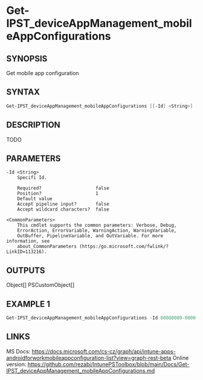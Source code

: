 ﻿# Get-IPST_deviceAppManagement_mobileAppConfigurations

## SYNOPSIS 
Get mobile app configuration

## SYNTAX
```Powershell
Get-IPST_deviceAppManagement_mobileAppConfigurations [[-Id] <String>] [<CommonParameters>]
```
## DESCRIPTION
TODO
## PARAMETERS

    -Id <String>
        Specifi Id.
        
        Required?                    false
        Position?                    1
        Default value                
        Accept pipeline input?       false
        Accept wildcard characters?  false
        
    <CommonParameters>
        This cmdlet supports the common parameters: Verbose, Debug,
        ErrorAction, ErrorVariable, WarningAction, WarningVariable,
        OutBuffer, PipelineVariable, and OutVariable. For more information, see 
        about_CommonParameters (https:/go.microsoft.com/fwlink/?LinkID=113216). 
    




## OUTPUTS
Object[]
PSCustomObject[]
## EXAMPLE 1
```Powershell
Get-IPST_deviceAppManagement_mobileAppConfigurations -Id 00000000-0000-0000-0000-000000000000
```
## LINKS 
MS Docs: https://docs.microsoft.com/cs-cz/graph/api/intune-apps-androidforworkmobileappconfiguration-list?view=graph-rest-beta
Online version: https://github.com/rezabj/IntunePSToolbox/blob/main/Docs/Get-IPST_deviceAppManagement_mobileAppConfigurations.md

